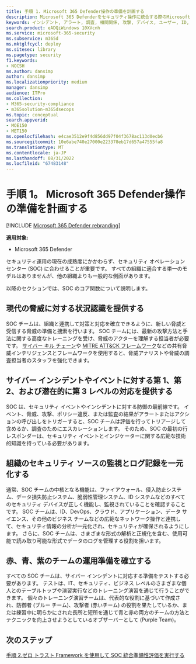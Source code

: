 ```yaml
---
title: 手順 1. Microsoft 365 Defender操作の準備を計画する
description: Microsoft 365 Defenderをセキュリティ操作に統合する際のMicrosoft 365 Defender操作準備の計画の基本。
keywords: インシデント, アラート, 調査, 相関関係, 攻撃, デバイス, ユーザー, ID, ID, メールボックス, 電子メール, 365, Microsoft, m365, インシデント対応, サイバー攻撃, secops, セキュリティ操作, soc
search.product: eADQiWindows 10XVcnh
ms.service: microsoft-365-security
ms.subservice: m365d
ms.mktglfcycl: deploy
ms.sitesec: library
ms.pagetype: security
f1.keywords:
- NOCSH
ms.author: dansimp
author: dansimp
ms.localizationpriority: medium
manager: dansimp
audience: ITPro
ms.collection:
- M365-security-compliance
- m365solution-m365dsecops
ms.topic: conceptual
search.appverid:
- MOE150
- MET150
ms.openlocfilehash: e4cae3512e9f4d856dd97f04f3678ac113d0ecb6
ms.sourcegitcommit: 10e6abe740e27000e223378eb17d657a47555fa8
ms.translationtype: MT
ms.contentlocale: ja-JP
ms.lasthandoff: 08/31/2022
ms.locfileid: "67483148"
---
```

# <a name="step-1-plan-for-microsoft-365-defender-operations-readiness"></a>手順 1。 Microsoft 365 Defender操作の準備を計画する

[!INCLUDE [Microsoft 365 Defender rebranding](../includes/microsoft-defender.md)]

**適用対象:**
- Microsoft 365 Defender

セキュリティ運用の現在の成熟度にかかわらず、セキュリティ オペレーション センター (SOC) に合わせることが重要です。 すべての組織に適合する単一のモデルはありませんが、他の組織よりも一般的な側面があります。

以降のセクションでは、SOC のコア関数について説明します。

## <a name="provide-situational-awareness-of-modern-threats"></a>現代の脅威に対する状況認識を提供する

SOC チームは、組織と連携して対策と対応を確立できるように、新しい脅威と受信する脅威の準備と捜索を行います。 SOC チームには、最新の攻撃方法と手法に関する高度なトレーニングを受け、脅威のアクターを理解する担当者が必要です。 [サイバー キル チェーン](https://www.microsoft.com/security/blog/2016/11/28/disrupting-the-kill-chain/)や [MITRE ATT&CK フレームワーク](https://attack.mitre.org/)などの共有脅威インテリジェンスとフレームワークを使用すると、脅威アナリストや脅威の調査担当者のスタッフを強化できます。

## <a name="provide-first-second-and-potentially-third-level-responses-to-cyber-incidents-and-events"></a>サイバー インシデントやイベントに対する第 1、第 2、および潜在的に第 3 レベルの対応を提供する

SOC は、セキュリティ イベントやインシデントに対する防御の最前線です。 イベント、脅威、攻撃、ポリシー違反、または監査の結果がアラートまたはアクションの呼び出しをトリガーすると、SOC チームは評価を行ってトリアージして含めるか、調査のためにエスカレーションします。 そのため、SOC の最初の行レスポンダーは、セキュリティ イベントとインジケーターに関する広範な技術的知識を持っている必要があります。

## <a name="centralize-monitoring-and-logging-of-your-organizations-security-sources"></a>組織のセキュリティ ソースの監視とログ記録を一元化する

通常、SOC チームの中核となる機能は、ファイアウォール、侵入防止システム、データ損失防止システム、脆弱性管理システム、ID システムなどのすべてのセキュリティ デバイスが正しく機能し、監視されていることを確認することです。 SOC チームは、ID、DevOps、クラウド、アプリケーション、データ サイエンス、その他のビジネス チームなどの広範なネットワーク操作と連携して、セキュリティ情報の分析が一元化され、セキュリティが確保されるようにします。 さらに、SOC チームは、さまざまな形式の解析と正規化を含む、使用可能で読み取り可能な形式でデータのログを管理する役割を担います。

## <a name="establish-red-blue-and-purple-team-operational-readiness"></a>赤、青、紫のチームの運用準備を確立する

すべての SOC チームは、サイバー インシデントに対応する準備をテストする必要があります。 テストは、IT、セキュリティ、ビジネス レベルのさまざまな個人とのテーブルトップや演習実行などのトレーニング演習を通じて行うことができます。 個々のトレーニング演習チームは、代表的な役割に基づいて作成され、防御者 (ブルー チーム)、攻撃者 (赤いチーム) の役割を果たしているか、または練習中に明らかにされた長所と短所を通じて青と赤の両方のチームの方法とテクニックを向上させようとしているオブザーバーとして (Purple Team)。

## <a name="next-step"></a>次のステップ

[手順 2.ゼロ トラスト Framework を使用して SOC 統合準備性評価を実行する](integrate-microsoft-365-defender-secops-readiness.md)
